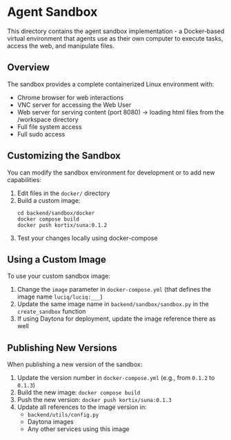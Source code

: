 # Agent Sandbox

This directory contains the agent sandbox implementation - a Docker-based virtual environment that agents use as their own computer to execute tasks, access the web, and manipulate files.

## Overview

The sandbox provides a complete containerized Linux environment with:
- Chrome browser for web interactions
- VNC server for accessing the Web User
- Web server for serving content (port 8080) -> loading html files from the /workspace directory
- Full file system access
- Full sudo access

## Customizing the Sandbox

You can modify the sandbox environment for development or to add new capabilities:

1. Edit files in the `docker/` directory
2. Build a custom image:
   ```
   cd backend/sandbox/docker
   docker compose build
   docker push kortix/suna:0.1.2
   ```
3. Test your changes locally using docker-compose

## Using a Custom Image

To use your custom sandbox image:

1. Change the `image` parameter in `docker-compose.yml` (that defines the image name `luciq/luciq:___`)
2. Update the same image name in `backend/sandbox/sandbox.py` in the `create_sandbox` function
3. If using Daytona for deployment, update the image reference there as well

## Publishing New Versions

When publishing a new version of the sandbox:

1. Update the version number in `docker-compose.yml` (e.g., from `0.1.2` to `0.1.3`)
2. Build the new image: `docker compose build`
3. Push the new version: `docker push kortix/suna:0.1.3`
4. Update all references to the image version in:
   - `backend/utils/config.py`
   - Daytona images
   - Any other services using this image